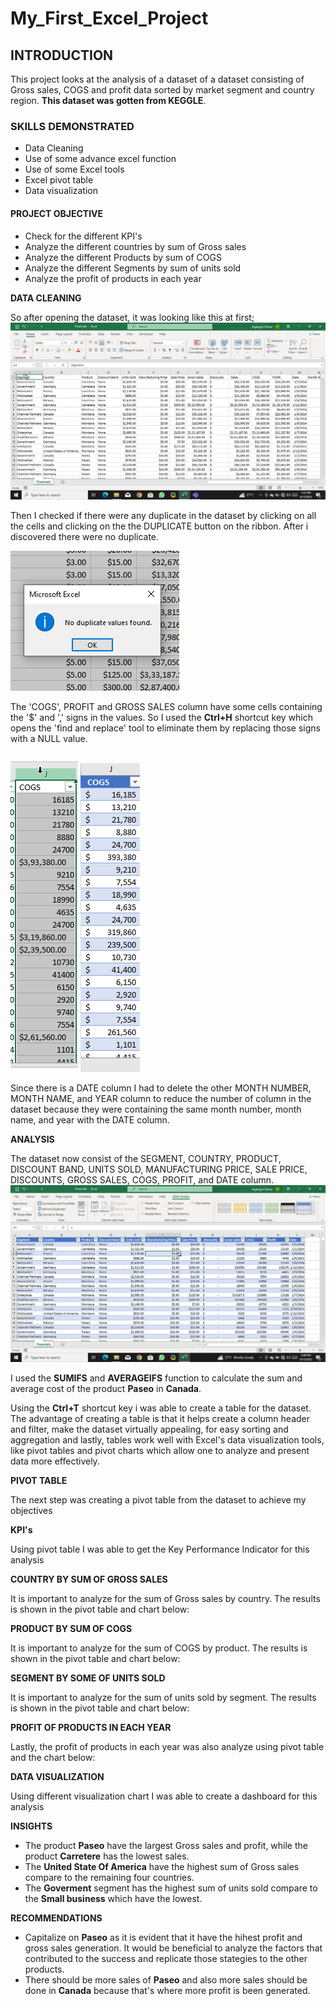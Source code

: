 # My_First_Excel_Project

## INTRODUCTION
This project looks at the analysis of a dataset of a dataset consisting of  Gross sales, COGS and profit data sorted by market segment and country region. **This dataset was gotten from KEGGLE**.
### SKILLS DEMONSTRATED
- Data Cleaning
- Use of some advance excel function
- Use of some Excel tools
- Excel pivot table
- Data visualization
#### PROJECT OBJECTIVE
- Check for the different KPI's
- Analyze the different countries by sum of Gross sales
- Analyze the different Products by  sum of COGS
- Analyze the different Segments by sum of units sold
- Analyze the  profit of products in each year

**DATA CLEANING**

So after opening the dataset, it was looking like this at first;
![](https://github.com/festusaigbogun/My_First_Excel_Project/blob/main/Images/EXCEL_iF0TgYaGt9.png)


Then I checked if there were any duplicate in the dataset by clicking on all the cells and clicking on the the DUPLICATE button on the ribbon. After i discovered there were no duplicate.

![](https://github.com/festusaigbogun/My_First_Excel_Project/blob/main/Images/dNxJVEddA0%20(2).png)


The 'COGS', PROFIT and GROSS SALES column have some cells containing the '$' and ',' signs in the values. So I used the **Ctrl+H** shortcut key which opens the 'find and replace' tool to eliminate them by replacing those signs with a NULL value.

![Unclean Column ](https://github.com/festusaigbogun/My_First_Excel_Project/blob/main/Images/EXCEL_eIRPzKlxnJ%20(2).png)  ![Clean Column](https://github.com/festusaigbogun/My_First_Excel_Project/blob/main/Images/EXCEL_JjohoKpUpF%20(2).png)


Since there is a DATE column I had to delete the other MONTH NUMBER, MONTH NAME, and YEAR column to reduce the number of column in the dataset because they were containing the same month number, month name, and year with the DATE column.

**ANALYSIS**

The dataset now consist of the SEGMENT, COUNTRY, PRODUCT, DISCOUNT BAND, UNITS SOLD, MANUFACTURING PRICE, SALE PRICE, DISCOUNTS, GROSS SALES, COGS, PROFIT, and DATE column.
![](https://github.com/festusaigbogun/My_First_Excel_Project/blob/main/Images/EXCEL_eXlUJgw7dP.png)

I used the **SUMIFS** and **AVERAGEIFS** function to calculate the sum and average cost of the product **Paseo** in **Canada**.

Using the **Ctrl+T** shortcut key i was able to create a table for the dataset. The advantage of creating a table is that it helps create a column header and filter, make the dataset virtually appealing, for easy sorting and aggregation and lastly, tables work well with Excel's data visualization tools, like pivot tables and pivot charts which allow one to analyze and present data more effectively.

**PIVOT TABLE**

The next step was creating a pivot table from the dataset to achieve my objectives

**KPI's**

Using pivot table I was able to get the Key Performance Indicator for this analysis

**COUNTRY BY SUM OF GROSS SALES**

It is important to analyze for the sum of Gross sales by country. The results is shown in the pivot table and chart below:

**PRODUCT BY SUM OF COGS**

It is important to analyze for the sum of COGS  by product. The results is shown in the pivot table and chart below:

**SEGMENT BY SOME OF UNITS SOLD**

It is important to analyze for the sum of units sold  by segment. The results is shown in the pivot table and chart below:

**PROFIT OF PRODUCTS IN EACH YEAR**

Lastly, the profit of products in each year was also analyze using pivot table and the chart below:

**DATA VISUALIZATION**

Using different visualization chart I was able to create a dashboard for this analysis

**INSIGHTS**

* The product **Paseo** have the largest Gross sales and profit, while the product **Carretere** has the lowest sales.
* The **United State Of America** have the highest sum of Gross sales compare to the remaining four countries.
* The **Goverment** segment has the highest sum of units sold compare to the **Small business** which have the lowest.

**RECOMMENDATIONS**
  
* Capitalize on **Paseo** as it is evident that it have the hihest profit and gross sales generation. It would be beneficial to analyze the factors that contributed to the success and replicate those stategies to the other products.
* There should be more sales of **Paseo** and also more sales should be done in **Canada** because that's where more profit is been generated.



